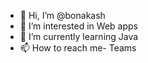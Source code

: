 - 👋 Hi, I’m @bonakash
- 👀 I’m interested in Web apps
- 🌱 I’m currently learning Java
- 📫 How to reach me- Teams

<!---
bonakash/bonakash is a ✨ special ✨ repository because its `README.md` (this file) appears on your GitHub profile.
You can click the Preview link to take a look at your changes.
--->
